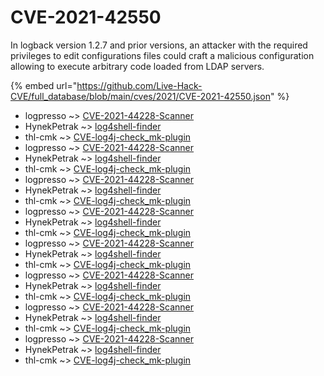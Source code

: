 # CVE-2021-42550

In logback version 1.2.7 and prior versions, an attacker with the required privileges to edit configurations files could craft a malicious configuration allowing to execute arbitrary code loaded from LDAP servers.

{% embed url="https://github.com/Live-Hack-CVE/full_database/blob/main/cves/2021/CVE-2021-42550.json" %}


* logpresso ~> [CVE-2021-44228-Scanner](https://www.alice-snow.ru/2021/database/cve-2021-42550/cve-2021-44228-scanner-logpresso)
* HynekPetrak ~> [log4shell-finder](https://www.alice-snow.ru/2021/database/cve-2021-42550/log4shell-finder-hynekpetrak)
* thl-cmk ~> [CVE-log4j-check_mk-plugin](https://www.alice-snow.ru/2021/database/cve-2021-42550/cve-log4j-check_mk-plugin-thl-cmk)
* logpresso ~> [CVE-2021-44228-Scanner](https://www.alice-snow.ru/2021/database/cve-2021-42550/cve-2021-44228-scanner-logpresso)
* HynekPetrak ~> [log4shell-finder](https://www.alice-snow.ru/2021/database/cve-2021-42550/log4shell-finder-hynekpetrak)
* thl-cmk ~> [CVE-log4j-check_mk-plugin](https://www.alice-snow.ru/2021/database/cve-2021-42550/cve-log4j-check_mk-plugin-thl-cmk)
* logpresso ~> [CVE-2021-44228-Scanner](https://www.alice-snow.ru/2021/database/cve-2021-42550/cve-2021-44228-scanner-logpresso)
* HynekPetrak ~> [log4shell-finder](https://www.alice-snow.ru/2021/database/cve-2021-42550/log4shell-finder-hynekpetrak)
* thl-cmk ~> [CVE-log4j-check_mk-plugin](https://www.alice-snow.ru/2021/database/cve-2021-42550/cve-log4j-check_mk-plugin-thl-cmk)
* logpresso ~> [CVE-2021-44228-Scanner](https://www.alice-snow.ru/2021/database/cve-2021-42550/cve-2021-44228-scanner-logpresso)
* HynekPetrak ~> [log4shell-finder](https://www.alice-snow.ru/2021/database/cve-2021-42550/log4shell-finder-hynekpetrak)
* thl-cmk ~> [CVE-log4j-check_mk-plugin](https://www.alice-snow.ru/2021/database/cve-2021-42550/cve-log4j-check_mk-plugin-thl-cmk)
* logpresso ~> [CVE-2021-44228-Scanner](https://www.alice-snow.ru/2021/database/cve-2021-42550/cve-2021-44228-scanner-logpresso)
* HynekPetrak ~> [log4shell-finder](https://www.alice-snow.ru/2021/database/cve-2021-42550/log4shell-finder-hynekpetrak)
* thl-cmk ~> [CVE-log4j-check_mk-plugin](https://www.alice-snow.ru/2021/database/cve-2021-42550/cve-log4j-check_mk-plugin-thl-cmk)
* logpresso ~> [CVE-2021-44228-Scanner](https://www.alice-snow.ru/2021/database/cve-2021-42550/cve-2021-44228-scanner-logpresso)
* HynekPetrak ~> [log4shell-finder](https://www.alice-snow.ru/2021/database/cve-2021-42550/log4shell-finder-hynekpetrak)
* thl-cmk ~> [CVE-log4j-check_mk-plugin](https://www.alice-snow.ru/2021/database/cve-2021-42550/cve-log4j-check_mk-plugin-thl-cmk)
* logpresso ~> [CVE-2021-44228-Scanner](https://www.alice-snow.ru/2021/database/cve-2021-42550/cve-2021-44228-scanner-logpresso)
* HynekPetrak ~> [log4shell-finder](https://www.alice-snow.ru/2021/database/cve-2021-42550/log4shell-finder-hynekpetrak)
* thl-cmk ~> [CVE-log4j-check_mk-plugin](https://www.alice-snow.ru/2021/database/cve-2021-42550/cve-log4j-check_mk-plugin-thl-cmk)
* logpresso ~> [CVE-2021-44228-Scanner](https://www.alice-snow.ru/2021/database/cve-2021-42550/cve-2021-44228-scanner-logpresso)
* HynekPetrak ~> [log4shell-finder](https://www.alice-snow.ru/2021/database/cve-2021-42550/log4shell-finder-hynekpetrak)
* thl-cmk ~> [CVE-log4j-check_mk-plugin](https://www.alice-snow.ru/2021/database/cve-2021-42550/cve-log4j-check_mk-plugin-thl-cmk)